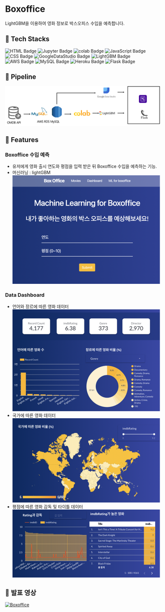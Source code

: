 # Boxoffice
LightGBM을 이용하여 영화 정보로 박스오피스 수입을 예측합니다.

## 📌 Tech Stacks
![HTML Badge](https://img.shields.io/badge/HTML-E34F26?style=for-the-badge&logo=HTML5&logoColor=white) ![Jupyter Badge](https://img.shields.io/badge/Jupyter-F37626?style=for-the-badge&logo=Jupyter&logoColor=white) ![colab Badge](https://img.shields.io/badge/Colab-F9AB00?style=for-the-badge&logo=Google-colab&logoColor=white) ![JavaScript Badge](https://img.shields.io/badge/JavaScript-F7DF1E?style=for-the-badge&logo=JavaScript&logoColor=white) ![CSS Badge](https://img.shields.io/badge/CSS-1572B6?style=for-the-badge&logo=CSS3&logoColor=white) ![GoogleDataStudio Badge](https://img.shields.io/badge/Google_Data_Studio-4285F4?style=for-the-badge&logo=Google&logoColor=white) ![LightGBM Badge](https://img.shields.io/badge/LightGBM-1B95D0?style=for-the-badge&logoColor=white) ![AWS Badge](https://img.shields.io/badge/AWS-232F3E?style=for-the-badge&logo=Amazon-aws&logoColor=white) ![MySQL Badge](https://img.shields.io/badge/MySQL-4479A1?style=for-the-badge&logo=MySQL&logoColor=white) ![Heroku Badge](https://img.shields.io/badge/Heroku-430098?style=for-the-badge&logo=Heroku&logoColor=white) ![Flask Badge](https://img.shields.io/badge/Flask-000000?style=for-the-badge&logo=Flask&logoColor=white)

## 📌 Pipeline
![pipeline](https://github.com/DAWUNHAN/boxOffice/blob/master/static/img/pipeline.png?raw=true)

## 📌 Features
### Boxoffice 수입 예측
- 유저에게 영화 출시 연도와 평점을 입력 받은 뒤 Boxoffice 수입을 예측하는 기능.
- 머신러닝 : lightGBM
![ml](https://github.com/DAWUNHAN/boxOffice/blob/master/static/img/ml.png?raw=true)

### Data Dashboard
- 언어와 장르에 따른 영화 데이터
![dashboard1](https://github.com/DAWUNHAN/boxOffice/blob/master/static/img/dashboard1.png?raw=true)
- 국가에 따른 영화 데이터 
![dashboard2](https://github.com/DAWUNHAN/boxOffice/blob/master/static/img/dashboard2.png?raw=true)
- 평점에 따른 영화 감독 및 타이틀 데이터
![dashboard3](https://github.com/DAWUNHAN/boxOffice/blob/master/static/img/dashboard3.png?raw=true)

## 📌 발표 영상
[![Boxoffice](https://img.youtube.com/vi/GdD8HS6PJxU/0.jpg)](https://user-images.githubusercontent.com/30399933/155839765-c8c2c4a8-5c78-4f30-857f-fd4b3469e129.mp4)
